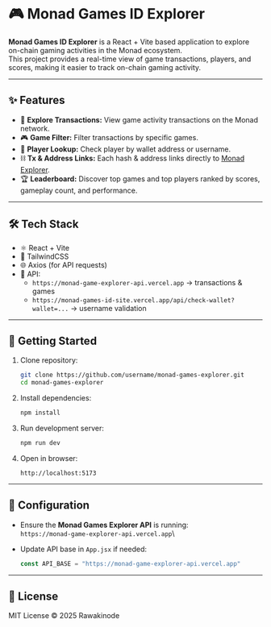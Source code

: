 # 🎮 Monad Games ID Explorer

**Monad Games ID Explorer** is a React + Vite based application to explore
on-chain gaming activities in the Monad ecosystem.\
This project provides a real-time view of game transactions, players,
and scores, making it easier to track on-chain gaming activity.

------------------------------------------------------------------------

## ✨ Features

-   🔎 **Explore Transactions:** View game activity transactions on the Monad network.  
-   🎮 **Game Filter:** Filter transactions by specific games.  
-   👤 **Player Lookup:** Check player by wallet address or username.  
-   ⛓️ **Tx & Address Links:** Each hash & address links directly to [Monad Explorer](https://testnet.monadexplorer.com).  
-   🏆 **Leaderboard:** Discover top games and top players ranked by scores, gameplay count, and performance.


------------------------------------------------------------------------

## 🛠️ Tech Stack

-   ⚛️ React + Vite
-   🎨 TailwindCSS
-   🌐 Axios (for API requests)
-   🔗 API:
    -   `https://monad-game-explorer-api.vercel.app` → transactions &
        games
    -   `https://monad-games-id-site.vercel.app/api/check-wallet?wallet=...`
        → username validation

------------------------------------------------------------------------

## 🚀 Getting Started

1.  Clone repository:

    ``` bash
    git clone https://github.com/username/monad-games-explorer.git
    cd monad-games-explorer
    ```

2.  Install dependencies:

    ``` bash
    npm install
    ```

3.  Run development server:

    ``` bash
    npm run dev
    ```

4.  Open in browser:

        http://localhost:5173

------------------------------------------------------------------------

## 🔧 Configuration

-   Ensure the **Monad Games Explorer API** is running:\
    `https://monad-game-explorer-api.vercel.app`\

-   Update API base in `App.jsx` if needed:

    ``` js
    const API_BASE = "https://monad-game-explorer-api.vercel.app"
    ```


------------------------------------------------------------------------

## 📜 License

MIT License © 2025 Rawakinode
